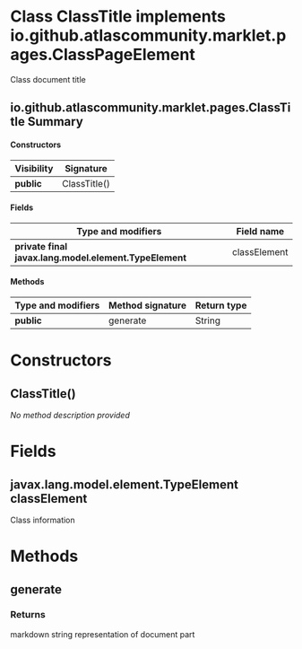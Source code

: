 Class ClassTitle implements io.github.atlascommunity.marklet.pages.ClassPageElement
===================================================================================
Class document title

io.github.atlascommunity.marklet.pages.ClassTitle Summary
-------
#### Constructors
| Visibility | Signature    |
| ---------- | ------------ |
| **public** | ClassTitle() |
#### Fields
| Type and modifiers                                     | Field name   |
| ------------------------------------------------------ | ------------ |
| **private final javax.lang.model.element.TypeElement** | classElement |
#### Methods
| Type and modifiers | Method signature | Return type |
| ------------------ | ---------------- | ----------- |
| **public**         | generate         | String      |

Constructors
============
ClassTitle()
------------
*No method description provided*



Fields
======
javax.lang.model.element.TypeElement classElement
-------------------------------------------------
Class information



Methods
=======
generate
--------


### Returns

markdown string representation of document part



